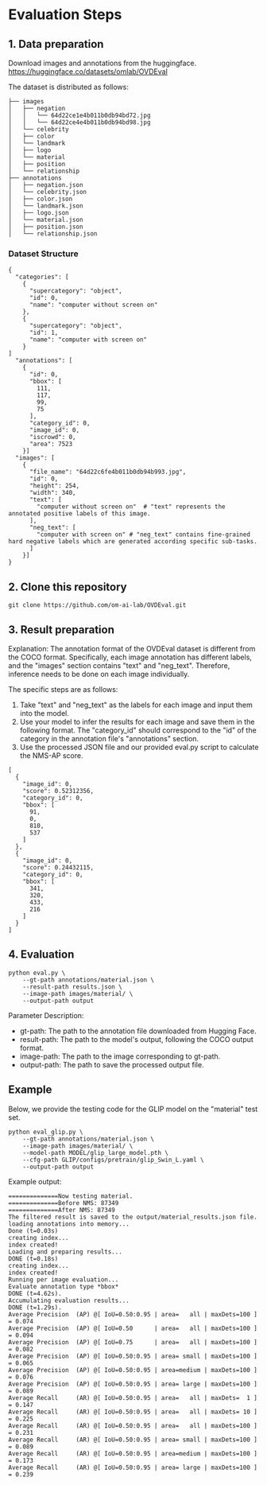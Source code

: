 
# Evaluation Steps

## 1. Data preparation

Download images and annotations from the huggingface. <https://huggingface.co/datasets/omlab/OVDEval>


The dataset is distributed as follows:
```
├── images
│   ├── negation
│   │   └── 64d22ce1e4b011b0db94bd72.jpg
│   │   └── 64d22ce4e4b011b0db94bd98.jpg
│   └── celebrity
│   ├── color
│   └── landmark
│   ├── logo
│   └── material
│   ├── position
│   └── relationship     
├── annotations
│   ├── negation.json
│   └── celebrity.json
│   ├── color.json
│   └── landmark.json
│   ├── logo.json
│   └── material.json
│   ├── position.json
│   └── relationship.json    
```
### Dataset Structure
```
{
  "categories": [
    {
      "supercategory": "object",
      "id": 0,
      "name": "computer without screen on"
    },
    {
      "supercategory": "object",
      "id": 1,
      "name": "computer with screen on"
    }
]
  "annotations": [
    {
      "id": 0,
      "bbox": [
        111,
        117,
        99,
        75
      ],
      "category_id": 0,
      "image_id": 0,
      "iscrowd": 0,
      "area": 7523
    }]
  "images": [
    {
      "file_name": "64d22c6fe4b011b0db94b993.jpg",
      "id": 0,
      "height": 254,
      "width": 340,
      "text": [
        "computer without screen on"  # "text" represents the annotated positive labels of this image.
      ],
      "neg_text": [
        "computer with screen on" # "neg_text" contains fine-grained hard negative labels which are generated according specific sub-tasks.
      ]
    }]
}
```

## 2. Clone this repository 
```
git clone https://github.com/om-ai-lab/OVDEval.git
```

## 3. Result preparation

Explanation: The annotation format of the OVDEval dataset is different from the COCO format. Specifically, each image annotation has different labels, and the "images" section contains "text" and "neg_text". Therefore, inference needs to be done on each image individually.

The specific steps are as follows:

1. Take "text" and "neg_text" as the labels for each image and input them into the model.
2. Use your model to infer the results for each image and save them in the following format. The "category_id" should correspond to the "id" of the category in the annotation file's "annotations" section.
3. Use the processed JSON file and our provided eval.py script to calculate the NMS-AP score.

```
[
  {
    "image_id": 0,
    "score": 0.52312356,
    "category_id": 0,
    "bbox": [
      91,
      0,
      810,
      537
    ]
  },
  {
    "image_id": 0,
    "score": 0.24432115,
    "category_id": 0,
    "bbox": [
      341,
      320,
      433,
      216
    ]
  }
]
```

## 4. Evaluation
```
python eval.py \
    --gt-path annotations/material.json \
    --result-path results.json \
    --image-path images/material/ \
    --output-path output 
```
Parameter Description:

- gt-path: The path to the annotation file downloaded from Hugging Face.
- result-path: The path to the model's output, following the COCO output format.
- image-path: The path to the image corresponding to gt-path.
- output-path: The path to save the processed output file.

## Example

Below, we provide the testing code for the GLIP model on the "material" test set.

```
python eval_glip.py \
    --gt-path annotations/material.json \
    --image-path images/material/ \
    --model-path MODEL/glip_large_model.pth \
    --cfg-path GLIP/configs/pretrain/glip_Swin_L.yaml \
    --output-path output 
```

Example output:
```
==============Now testing material.
==============Before NMS: 87349
==============After NMS: 87349
The filtered result is saved to the output/material_results.json file.
loading annotations into memory...
Done (t=0.03s)
creating index...
index created!
Loading and preparing results...
DONE (t=0.18s)
creating index...
index created!
Running per image evaluation...
Evaluate annotation type *bbox*
DONE (t=4.62s).
Accumulating evaluation results...
DONE (t=1.29s).
Average Precision  (AP) @[ IoU=0.50:0.95 | area=   all | maxDets=100 ] = 0.074
Average Precision  (AP) @[ IoU=0.50      | area=   all | maxDets=100 ] = 0.094
Average Precision  (AP) @[ IoU=0.75      | area=   all | maxDets=100 ] = 0.082
Average Precision  (AP) @[ IoU=0.50:0.95 | area= small | maxDets=100 ] = 0.065
Average Precision  (AP) @[ IoU=0.50:0.95 | area=medium | maxDets=100 ] = 0.076
Average Precision  (AP) @[ IoU=0.50:0.95 | area= large | maxDets=100 ] = 0.089
Average Recall     (AR) @[ IoU=0.50:0.95 | area=   all | maxDets=  1 ] = 0.147
Average Recall     (AR) @[ IoU=0.50:0.95 | area=   all | maxDets= 10 ] = 0.225
Average Recall     (AR) @[ IoU=0.50:0.95 | area=   all | maxDets=100 ] = 0.231
Average Recall     (AR) @[ IoU=0.50:0.95 | area= small | maxDets=100 ] = 0.089
Average Recall     (AR) @[ IoU=0.50:0.95 | area=medium | maxDets=100 ] = 0.173
Average Recall     (AR) @[ IoU=0.50:0.95 | area= large | maxDets=100 ] = 0.239
 ```
